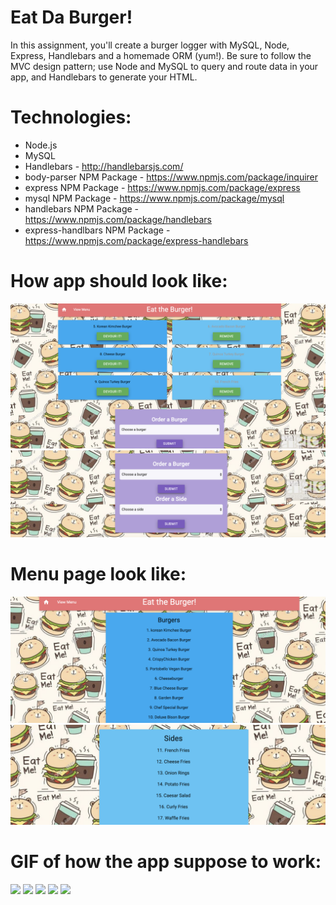 # Eat Da Burger!
In this assignment, you'll create a burger logger with MySQL, Node, Express, Handlebars and a homemade ORM (yum!). Be sure to follow the MVC design pattern; use Node and MySQL to query and route data in your app, and Handlebars to generate your HTML.

# Technologies:
* Node.js
* MySQL
* Handlebars - http://handlebarsjs.com/
* body-parser NPM Package - https://www.npmjs.com/package/inquirer
* express NPM Package - https://www.npmjs.com/package/express
* mysql NPM Package - https://www.npmjs.com/package/mysql
* handlebars NPM Package - https://www.npmjs.com/package/handlebars
* express-handlbars NPM Package - https://www.npmjs.com/package/express-handlebars
# How app should look like:
![](public/assets/img/burger.jpg)
![](public/assets/img/burger2.jpg)
# Menu page look like:
![](public/assets/img/burger4.jpg)
![](public/assets/img/burger3.jpg)
# GIF of how the app suppose to work:
![](public/assets/img/burgerdemo.gif)
![](public/assets/img/burgerdemo2.gif)
![](public/assets/img/burgerdemo3.gif)
![](public/assets/img/burgerdemo5.gif)
![](public/assets/img/burgerde.gif)
